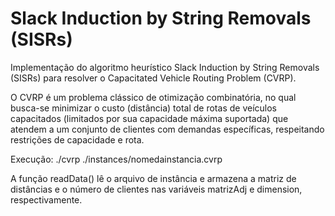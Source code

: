 # Slack Induction by String Removals (SISRs)

Implementação do algoritmo heurístico Slack Induction by String Removals (SISRs) para resolver o Capacitated Vehicle Routing Problem (CVRP).

O CVRP é um problema clássico de otimização combinatória, no qual busca-se minimizar o custo (distância) total de rotas de veículos capacitados (limitados por sua capacidade máxima suportada) que atendem a um conjunto de clientes com demandas específicas, respeitando restrições de capacidade e rota.

Execução: ./cvrp ./instances/nomedainstancia.cvrp

A função readData() lê o arquivo de instância e armazena a matriz de distâncias e o número de clientes nas variáveis matrizAdj e dimension, respectivamente.
